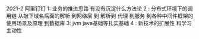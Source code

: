 2021-2 阿里钉钉
1: 业务的推进思路  有没有沉淀什么方法论
2 : 分布式环境下的调用链 从敲下域名后面的解析 到网络层 到 解析到 代理 到服务  到各种中间件框架的使用场景及原理 到数据库 
3:  jvm  java基础等扎实基础 
4 : 新技术的扩展性 和学习主动性
